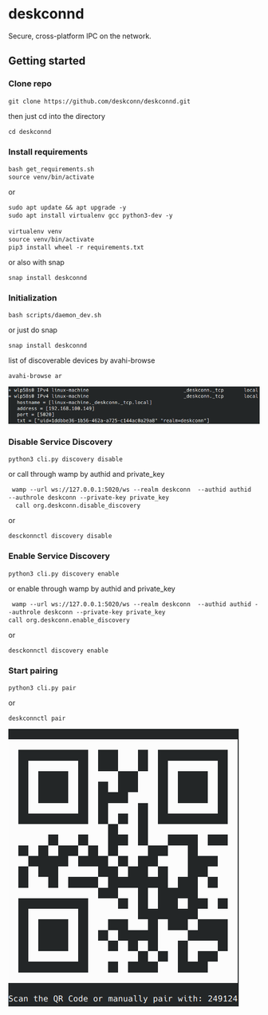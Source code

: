 # deskconnd

Secure, cross-platform IPC on the network.

## Getting started

### Clone repo

```shell
git clone https://github.com/deskconn/deskconnd.git
```

then just cd into the directory

```shell
cd deskconnd
```

### Install requirements

```
bash get_requirements.sh
source venv/bin/activate
```

or

```shell
sudo apt update && apt upgrade -y
sudo apt install virtualenv gcc python3-dev -y

virtualenv venv
source venv/bin/activate
pip3 install wheel -r requirements.txt
```

or also with snap

```shell
snap install deskconnd
```

### Initialization

```shell
bash scripts/daemon_dev.sh
```

or just do snap

```shell
snap install deskconnd
```

list of discoverable devices by avahi-browse
```shell
avahi-browse ar
```
![image info](./images/result.png)


### Disable Service Discovery

```shell
python3 cli.py discovery disable
```

or call through wamp by authid and private_key

```shell
 wamp --url ws://127.0.0.1:5020/ws --realm deskconn  --authid authid  --authrole deskconn --private-key private_key
  call org.deskconn.disable_discovery
```

or

```shell
desckonnctl discovery disable
```

### Enable Service Discovery

```shell
python3 cli.py discovery enable
```

or enable through wamp by authid and private_key

```shell
 wamp --url ws://127.0.0.1:5020/ws --realm deskconn  --authid authid --authrole deskconn --private-key private_key
call org.deskconn.enable_discovery
```

or

```shell
desckonnctl discovery enable
```

### Start pairing

```shell
python3 cli.py pair
```

or 

```shell
deskconnctl pair
```
![image info](./images/pair.png)

